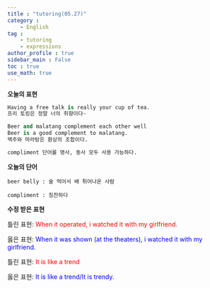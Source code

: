 ```yaml
---
title : "tutoring(05.27)"
category :
    - English
tag : 
    - tutoring
    - expressions
author_profile : true
sidebar_main : False  
toc : true 
use_math: true
---
```


**오늘의 표현**

```py
Having a free talk is really your cup of tea. 
프리 토킹은 정말 너의 취향이다~ 

Beer and malatang complement each other well
Beer is a good complement to malatang.
맥주와 마라탕은 환상의 조합이다.

compliment 단어를 명사, 동사 모두 사용 가능하다.
```

**오늘의 단어**

```
beer belly : 술 먹어서 배 튀어나온 사람

compliment : 칭찬하다
```

**수정 받은 표현**

틀린 표현: <span style="color:red">When it operated, i watched it with my girlfriend.</span>

옳은 표현: <span style="color:blue">When it was shown (at the theaters), i watched it with my girlfriend.</span>

틀린 표현: <span style="color:red">It is like a trend</span>

옳은 표현: <span style="color:blue">It is like a trend/It is trendy.</span>